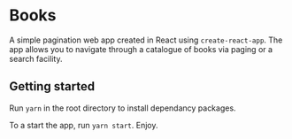 # Books

A simple pagination web app created in React using `create-react-app`. The app allows you to navigate through a catalogue of books via paging or a search facility.

## Getting started

Run `yarn` in the root directory to install dependancy packages.

To a start the app, run `yarn start`. Enjoy.